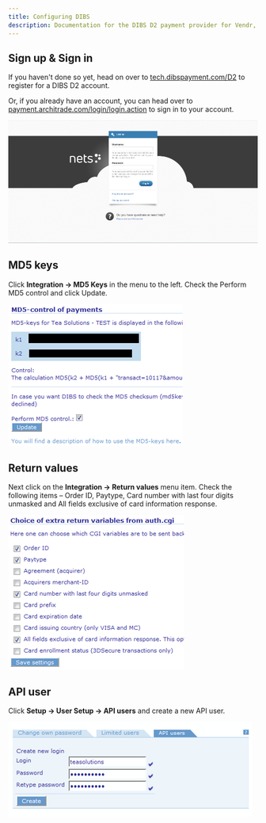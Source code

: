 ```yaml
---
title: Configuring DIBS
description: Documentation for the DIBS D2 payment provider for Vendr, the eCommerce solution for Umbraco v8+
---
```


## Sign up & Sign in

If you haven't done so yet, head on over to [tech.dibspayment.com/D2](tech.dibspayment.com/D2) to register for a DIBS D2 account.

Or, if you already have an account, you can head over to [payment.architrade.com/login/login.action](https://payment.architrade.com/login/login.action) to sign in to your account.

![DIBS D2 Sign in](../media/dibs/d2/dibs-d2_signin.png)

## MD5 keys

Click **Integration -> MD5 Keys** in the menu to the left. Check the Perform MD5 control and click Update.

![DIBS D2 MD5 keys](../media/dibs/d2/dibs-d2_md5-keys.png)

## Return values

Next click on the **Integration -> Return values** menu item. Check the following items – Order ID, Paytype, Card number with last four digits unmasked and All fields exclusive of card information response.

![DIBS D2 Return values](../media/dibs/d2/dibs-d2_return-values.png)

## API user

Click **Setup -> User Setup -> API users** and create a new API user.

![DIBS D2 Return values](../media/dibs/d2/dibs-d2_api-user.png)
